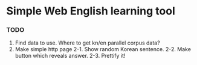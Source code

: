 # Simple Web English learning tool 

### TODO
1. Find data to use. 
Where to get kn/en parallel corpus data?
2. Make simple http page
2-1. Show random Korean sentence.
2-2. Make button which reveals answer.
2-3. Prettify it!
